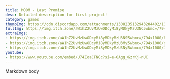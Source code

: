 ```yaml
---
title: MOOM - Last Promise
desc: Detailed description for first project!
category: games
thumbImg: https://cdn.discordapp.com/attachments/1308235132943204402/1365217886704111656/Moom_Title_Card_Sepia.png?ex=68a8bb7c&is=68a769fc&hm=e368fd07ee353d08480fce2a1269969653f057b96c1cbcf76202cf0330d43eaa&
fullImg: https://img.itch.zone/aW1hZ2UvMzUwODcyMi8yMDkyMzU3NC5wbmc=/794x1000/ZkIM1C.png
extraImgs:
- https://img.itch.zone/aW1hZ2UvMzUwODcyMi8yMDkyMzU3NS5wbmc=/794x1000/PZ4SX9.png
- https://img.itch.zone/aW1hZ2UvMzUwODcyMi8yMDkyMzU3My5wbmc=/794x1000/gDq69V.png
- https://img.itch.zone/aW1hZ2UvMzUwODcyMi8yMDkyMzU3Ny5wbmc=/794x1000/Ju8%2Fh%2F.png
youtube: 
- https://www.youtube.com/embed/U74IoaCFNGc?si=e-OAgg_GzrKj-nUC
---
```

Markdown body